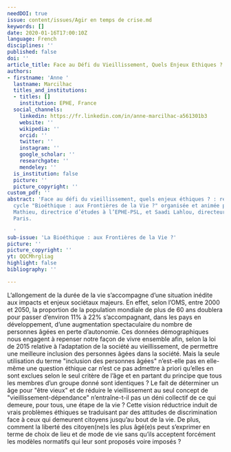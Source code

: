 ```yaml
---
needDOI: true
issue: content/issues/Agir en temps de crise.md
keywords: []
date: 2020-01-16T17:00:10Z
language: French
disciplines: ''
published: false
doi: ''
article_title: Face au Défi du Vieillissement, Quels Enjeux Ethiques ?
authors:
- firstname: 'Anne '
  lastname: Marcilhac
  titles_and_institutions:
  - titles: []
    institution: EPHE, France
  social_channels:
    linkedin: https://fr.linkedin.com/in/anne-marcilhac-a561301b3
    website: ''
    wikipedia: ''
    orcid: ''
    twitter: ''
    instagram: ''
    google_scholar: ''
    researchgate: ''
    mendeley: ''
  is_institution: false
  picture: ''
  picture_copyright: ''
custom_pdf: ''
abstract: 'Face au défi du vieillissement, quels enjeux éthiques ? : rencontre du
  cycle "Bioéthique : aux Frontières de la Vie ?" organisée et animée par Séverine
  Mathieu, directrice d’études à l’EPHE-PSL, et Saadi Lahlou, directeur de l’IEA de
  Paris.

  '
sub-issue: 'La Bioéthique : aux Frontières de la Vie ?'
picture: ''
picture_copyright: ''
yt: QQCMhrgliag
highlight: false
bibliography: ''

---
```

L’allongement de la durée de la vie s’accompagne d’une situation inédite aux impacts et enjeux sociétaux majeurs. En effet, selon l’OMS, entre 2000 et 2050, la proportion de la population mondiale de plus de 60 ans doublera pour passer d’environ 11% à 22% s’accompagnant, dans les pays en développement, d’une augmentation spectaculaire du nombre de personnes âgées en perte d’autonomie. Ces données démographiques nous engagent à repenser notre façon de vivre ensemble afin, selon la loi de 2015 relative à l’adaptation de la société au vieillissement, de permettre une meilleure inclusion des personnes âgées dans la société. Mais la seule utilisation du terme "inclusion des personnes âgées" n’est-elle pas en elle-même une question éthique car n’est ce pas admettre à priori qu’elles en sont exclues selon le seul critère de l’âge et en partant du principe que tous les membres d’un groupe donné sont identiques ? Le fait de déterminer un âge pour "être vieux" et de réduire le vieillissement au seul concept de "vieillissement-dépendance" n’entraîne-t-il pas un déni collectif de ce qui demeure, pour tous, une étape de la vie ? Cette vision réductrice induit de vrais problèmes éthiques se traduisant par des attitudes de discrimination face à ceux qui demeurent citoyens jusqu’au bout de la vie. De plus, comment la liberté des citoyen(ne)s les plus âgé(e)s peut s’exprimer en terme de choix de lieu et de mode de vie sans qu’ils acceptent forcément les modèles normatifs qui leur sont proposés voire imposés ?

<Youtube yt="QQCMhrgliag" caption ="Face au défi du vieillissement, quels enjeux éthiques ?"></Youtube>